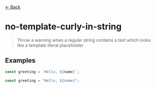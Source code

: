 [&#x2190; Back](./)
# no-template-curly-in-string

> Throw a warning when a regular string contains a text which looks like a template literal placeholder

 

## Examples

<code-highlight>
 
<div slot="correct">

```js
const greeting = `Hello, ${name}`;

```

</div>

 
<div slot="incorrect">

```js
const greeting = "Hello, ${name}";

```

</div>

 
</code-highlight>

